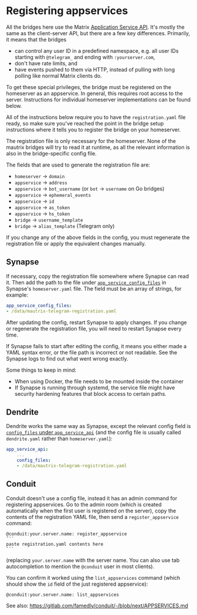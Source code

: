 # Registering appservices
All the bridges here use the Matrix [Application Service API]. It's mostly the
same as the client-server API, but there are a few key differences. Primarily,
it means that the bridges

* can control any user ID in a predefined namespace, e.g. all user IDs starting
  with `@telegram_` and ending with `:yourserver.com`,
* don't have rate limits, and
* have events pushed to them via HTTP, instead of pulling with long polling
  like normal Matrix clients do.

To get these special privileges, the bridge must be registered on the
homeserver as an appservice. In general, this requires root access to the
server. Instructions for individual homeserver implementations can be found
below.

All of the instructions below require you to have the `registration.yaml` file
ready, so make sure you've reached the point in the bridge setup instructions
where it tells you to register the bridge on your homeserver.

The registration file is only necessary for the homeserver. None of the mautrix
bridges will try to read it at runtime, as all the relevant information is also
in the bridge-specific config file.

The fields that are used to generate the registration file are:

* `homeserver` -> `domain`
* `appservice` -> `address`
* `appservice` -> `bot_username` (or `bot` -> `username` on Go bridges)
* `appservice` -> `ephemeral_events`
* `appservice` -> `id`
* `appservice` -> `as_token`
* `appservice` -> `hs_token`
* `bridge` -> `username_template`
* `bridge` -> `alias_template` (Telegram only)

If you change any of the above fields in the config, you must regenerate the
registration file or apply the equivalent changes manually.

[Application Service API]: https://spec.matrix.org/v1.2/application-service-api/

## Synapse
If necessary, copy the registration file somewhere where Synapse can read it.
Then add the path to the file under [`app_service_config_files`] in Synapse's
`homeserver.yaml` file. The field must be an array of strings, for example:

```yaml
app_service_config_files:
- /data/mautrix-telegram-registration.yaml
```

After updating the config, restart Synapse to apply changes. If you change or
regenerate the registration file, you will need to restart Synapse every time.

If Synapse fails to start after editing the config, it means you either made a
YAML syntax error, or the file path is incorrect or not readable. See the
Synapse logs to find out what went wrong exactly.

Some things to keep in mind:

* When using Docker, the file needs to be mounted inside the container
* If Synapse is running through systemd, the service file might have security
  hardening features that block access to certain paths.

[`app_service_config_files`]: https://github.com/matrix-org/synapse/blob/v1.51.0/docs/sample_config.yaml#L1514-L1518

## Dendrite
Dendrite works the same way as Synapse, except the relevant config field is
[`config_files` under `app_service_api`](https://github.com/matrix-org/dendrite/blob/v0.6.0/dendrite-config.yaml#L130-L131)
(and the config file is usually called `dendrite.yaml` rather than `homeserver.yaml`):

```yaml
app_service_api:
    ...
    config_files:
    - /data/mautrix-telegram-registration.yaml
```

## Conduit
Conduit doesn't use a config file, instead it has an admin command for
registering appservices. Go to the admin room (which is created automatically
when the first user is registered on the server), copy the contents of the
registration YAML file, then send a `register_appservice` command:

~~~
@conduit:your.server.name: register_appservice
```
paste registration.yaml contents here
```
~~~

(replacing `your.server.name` with the server name. You can also use tab
autocompletion to mention the `@conduit` user in most clients).

You can confirm it worked using the `list_appservices` command (which should
show the `id` field of the just registered appservice):

```
@conduit:your.server.name: list_appservices
```

See also: <https://gitlab.com/famedly/conduit/-/blob/next/APPSERVICES.md>
